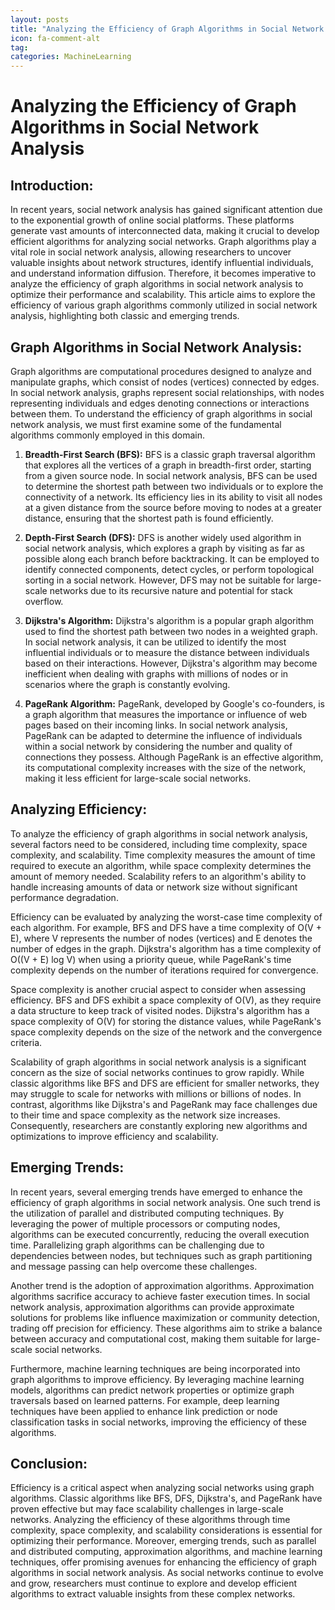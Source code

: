 ```yaml
---
layout: posts
title: "Analyzing the Efficiency of Graph Algorithms in Social Network Analysis"
icon: fa-comment-alt
tag:      
categories: MachineLearning
---
```



# Analyzing the Efficiency of Graph Algorithms in Social Network Analysis

## Introduction:
In recent years, social network analysis has gained significant attention due to the exponential growth of online social platforms. These platforms generate vast amounts of interconnected data, making it crucial to develop efficient algorithms for analyzing social networks. Graph algorithms play a vital role in social network analysis, allowing researchers to uncover valuable insights about network structures, identify influential individuals, and understand information diffusion. Therefore, it becomes imperative to analyze the efficiency of graph algorithms in social network analysis to optimize their performance and scalability. This article aims to explore the efficiency of various graph algorithms commonly utilized in social network analysis, highlighting both classic and emerging trends.

## Graph Algorithms in Social Network Analysis:
Graph algorithms are computational procedures designed to analyze and manipulate graphs, which consist of nodes (vertices) connected by edges. In social network analysis, graphs represent social relationships, with nodes representing individuals and edges denoting connections or interactions between them. To understand the efficiency of graph algorithms in social network analysis, we must first examine some of the fundamental algorithms commonly employed in this domain.

1. **Breadth-First Search (BFS):**
BFS is a classic graph traversal algorithm that explores all the vertices of a graph in breadth-first order, starting from a given source node. In social network analysis, BFS can be used to determine the shortest path between two individuals or to explore the connectivity of a network. Its efficiency lies in its ability to visit all nodes at a given distance from the source before moving to nodes at a greater distance, ensuring that the shortest path is found efficiently.

2. **Depth-First Search (DFS):**
DFS is another widely used algorithm in social network analysis, which explores a graph by visiting as far as possible along each branch before backtracking. It can be employed to identify connected components, detect cycles, or perform topological sorting in a social network. However, DFS may not be suitable for large-scale networks due to its recursive nature and potential for stack overflow.

3. **Dijkstra's Algorithm:**
Dijkstra's algorithm is a popular graph algorithm used to find the shortest path between two nodes in a weighted graph. In social network analysis, it can be utilized to identify the most influential individuals or to measure the distance between individuals based on their interactions. However, Dijkstra's algorithm may become inefficient when dealing with graphs with millions of nodes or in scenarios where the graph is constantly evolving.

4. **PageRank Algorithm:**
PageRank, developed by Google's co-founders, is a graph algorithm that measures the importance or influence of web pages based on their incoming links. In social network analysis, PageRank can be adapted to determine the influence of individuals within a social network by considering the number and quality of connections they possess. Although PageRank is an effective algorithm, its computational complexity increases with the size of the network, making it less efficient for large-scale social networks.

## Analyzing Efficiency:
To analyze the efficiency of graph algorithms in social network analysis, several factors need to be considered, including time complexity, space complexity, and scalability. Time complexity measures the amount of time required to execute an algorithm, while space complexity determines the amount of memory needed. Scalability refers to an algorithm's ability to handle increasing amounts of data or network size without significant performance degradation.

Efficiency can be evaluated by analyzing the worst-case time complexity of each algorithm. For example, BFS and DFS have a time complexity of O(V + E), where V represents the number of nodes (vertices) and E denotes the number of edges in the graph. Dijkstra's algorithm has a time complexity of O((V + E) log V) when using a priority queue, while PageRank's time complexity depends on the number of iterations required for convergence.

Space complexity is another crucial aspect to consider when assessing efficiency. BFS and DFS exhibit a space complexity of O(V), as they require a data structure to keep track of visited nodes. Dijkstra's algorithm has a space complexity of O(V) for storing the distance values, while PageRank's space complexity depends on the size of the network and the convergence criteria.

Scalability of graph algorithms in social network analysis is a significant concern as the size of social networks continues to grow rapidly. While classic algorithms like BFS and DFS are efficient for smaller networks, they may struggle to scale for networks with millions or billions of nodes. In contrast, algorithms like Dijkstra's and PageRank may face challenges due to their time and space complexity as the network size increases. Consequently, researchers are constantly exploring new algorithms and optimizations to improve efficiency and scalability.

## Emerging Trends:
In recent years, several emerging trends have emerged to enhance the efficiency of graph algorithms in social network analysis. One such trend is the utilization of parallel and distributed computing techniques. By leveraging the power of multiple processors or computing nodes, algorithms can be executed concurrently, reducing the overall execution time. Parallelizing graph algorithms can be challenging due to dependencies between nodes, but techniques such as graph partitioning and message passing can help overcome these challenges.

Another trend is the adoption of approximation algorithms. Approximation algorithms sacrifice accuracy to achieve faster execution times. In social network analysis, approximation algorithms can provide approximate solutions for problems like influence maximization or community detection, trading off precision for efficiency. These algorithms aim to strike a balance between accuracy and computational cost, making them suitable for large-scale social networks.

Furthermore, machine learning techniques are being incorporated into graph algorithms to improve efficiency. By leveraging machine learning models, algorithms can predict network properties or optimize graph traversals based on learned patterns. For example, deep learning techniques have been applied to enhance link prediction or node classification tasks in social networks, improving the efficiency of these algorithms.

## Conclusion:
Efficiency is a critical aspect when analyzing social networks using graph algorithms. Classic algorithms like BFS, DFS, Dijkstra's, and PageRank have proven effective but may face scalability challenges in large-scale networks. Analyzing the efficiency of these algorithms through time complexity, space complexity, and scalability considerations is essential for optimizing their performance. Moreover, emerging trends, such as parallel and distributed computing, approximation algorithms, and machine learning techniques, offer promising avenues for enhancing the efficiency of graph algorithms in social network analysis. As social networks continue to evolve and grow, researchers must continue to explore and develop efficient algorithms to extract valuable insights from these complex networks.